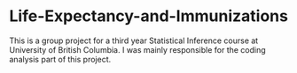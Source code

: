 # Life-Expectancy-and-Immunizations

This is a group project for a third year Statistical Inference course at University of British Columbia. I was mainly responsible for the coding analysis part of this project.
